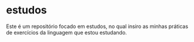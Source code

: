 # estudos
Este é um repositório focado em estudos, no qual insiro as minhas práticas de exercícios da linguagem que estou estudando.
